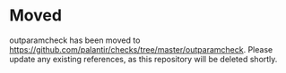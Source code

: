 Moved
=====

outparamcheck has been moved to https://github.com/palantir/checks/tree/master/outparamcheck. Please update any existing references, as this repository will be deleted shortly.
